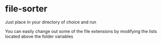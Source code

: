 # file-sorter

Just place in your directory of choice and run

You can easily change out some of the file extensions by modifying the lists
located above the folder variables
